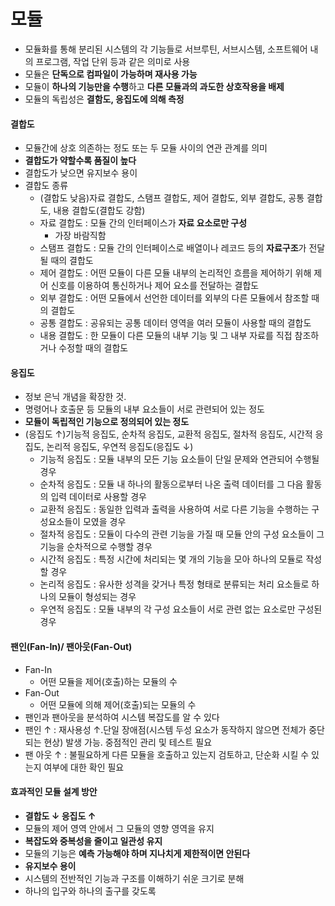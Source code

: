 # 모듈

- 모듈화를 통해 분리된 시스템의 각 기능들로 서브루틴, 서브시스템, 소프트웨어 내의 프로그램, 작업 단위 등과 같은 의미로 사용
- 모듈은 **단독으로 컴파일이 가능하며 재사용 가능** 
- 모듈이 **하나의 기능만을 수행**하고 **다른 모듈과의 과도한 상호작용을 배제**
- 모듈의 독립성은 **결함도, 응집도에 의해 측정**



#### 결합도

- 모듈간에 상호 의존하는 정도 또는 두 모듈 사이의 연관 관계를 의미
- **결합도가 약할수록 품질이 높다**
- 결합도가 낮으면 유지보수 용이
- 결합도 종류
  - (결합도 낮음)자료 결합도, 스탬프 결합도, 제어 결합도, 외부 결합도, 공통 결합도, 내용 결합도(결합도 강함)
  - 자료 결합도 : 모듈 간의 인터페이스가 **자료 요소로만 구성**
    - 가장 바람직함
  - 스탬프 결합도 : 모듈 간의 인터페이스로 배열이나 레코드 등의 **자료구조**가 전달될 때의 결합도
  - 제어 결합도 : 어떤 모듈이 다른 모듈 내부의 논리적인 흐름을 제어하기 위해 제어 신호를 이용하여 통신하거나 제어 요소를 전달하는 결합도
  - 외부 결합도 : 어떤 모듈에서 선언한 데이터를 외부의 다른 모듈에서 참조할 때의 결합도
  - 공통 결합도 : 공유되는 공통 데이터 영역을 여러 모듈이 사용할 때의 결합도
  - 내용 결합도 : 한 모듈이 다른 모듈의 내부 기능 및 그 내부 자료를 직접 참조하거나 수정할 때의 결합도



#### 응집도

- 정보 은닉 개념을 확장한 것. 
- 명령어나 호출문 등 모듈의 내부 요소들이 서로 관련되어 있는 정도
- **모듈이 독립적인 기능으로 정의되어 있는 정도**
- (응집도 ↑)기능적 응집도, 순차적 응집도, 교환적 응집도, 절차적 응집도, 시간적 응집도, 논리적 응집도, 우연적 응집도(응집도 ↓)
  - 기능적 응집도 : 모듈 내부의 모든 기능 요소들이 단일 문제와 연관되어 수행될 경우
  - 순차적 응집도 : 모듈 내 하나의 활동으로부터 나온 출력 데이터를 그 다음 활동의 입력 데이터로 사용할 경우
  - 교환적 응집도 : 동일한 입력과 출력을 사용하여 서로 다른 기능을 수행하는 구성요소들이 모였을 경우
  - 절차적 응집도 : 모듈이 다수의 관련 기능을 가질 때 모듈 안의 구성 요소들이 그 기능을 순차적으로 수행할 경우
  - 시간적 응집도 : 특정 시간에 처리되는 몇 개의 기능을 모아 하나의 모듈로 작성할 경우
  - 논리적 응집도 : 유사한 성격을 갖거나 특정 형태로 분류되는 처리 요소들로 하나의 모듈이 형성되는 경우
  - 우연적 응집도 : 모듈 내부의 각 구성 요소들이 서로 관련 없는 요소로만 구성된 경우



#### 팬인(Fan-In)/ 팬아웃(Fan-Out)

- Fan-In
  - 어떤 모듈을 제어(호출)하는 모듈의 수
- Fan-Out
  - 어떤 모듈에 의해 제어(호출)되는 모듈의 수
- 팬인과 팬아웃을 분석하여 시스템 복잡도를 알 수 있다
- 팬인 ↑ : 재사용성 ↑.단일 장애점(시스템 두성 요소가 동작하지 않으면 전체가 중단되는 현상) 발생 가능. 중점적인 관리 및 테스트 필요
- 팬 아웃 ↑ : 불필요하게 다른 모듈을 호출하고 있는지 검토하고, 단순화 시킬 수 있는지 여부에 대한 확인 필요





#### 효과적인 모듈 설계 방안

- **결합도 ↓ 응집도 ↑** 
- 모듈의 제어 영역 안에서 그 모듈의 영향 영역을 유지
- **복잡도와 중복성을 줄이고 일관성 유지**
- 모듈의 기능은 **예측 가능해야 하며 지나치게 제한적이면 안된다**
- **유지보수 용이**
- 시스템의 전반적인 기능과 구조를 이해하기 쉬운 크기로 분해
- 하나의 입구와 하나의 출구를 갖도록